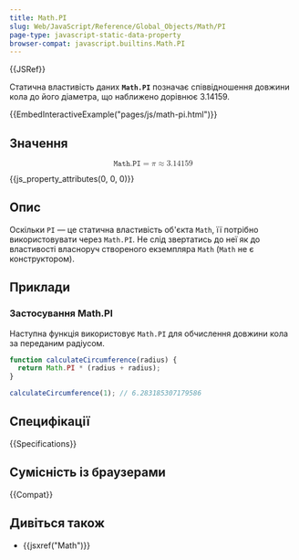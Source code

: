 ```yaml
---
title: Math.PI
slug: Web/JavaScript/Reference/Global_Objects/Math/PI
page-type: javascript-static-data-property
browser-compat: javascript.builtins.Math.PI
---
```


{{JSRef}}

Статична властивість даних **`Math.PI`** позначає співвідношення довжини кола до його діаметра, що наближено дорівнює 3.14159.

{{EmbedInteractiveExample("pages/js/math-pi.html")}}

## Значення

<math display="block"><semantics><mrow><mi>𝙼𝚊𝚝𝚑.𝙿𝙸</mi><mo>=</mo><mi>π</mi><mo>≈</mo><mn>3.14159</mn></mrow><annotation encoding="TeX">\mathtt{\mi{Math.PI}} = \pi \approx 3.14159</annotation></semantics></math>

{{js_property_attributes(0, 0, 0)}}

## Опис

Оскільки `PI` — це статична властивість об'єкта `Math`, її потрібно використовувати через `Math.PI`. Не слід звертатись до неї як до властивості власноруч створеного екземпляра `Math` (`Math` не є конструктором).

## Приклади

### Застосування Math.PI

Наступна функція використовує `Math.PI` для обчислення довжини кола за переданим радіусом.

```js
function calculateCircumference(radius) {
  return Math.PI * (radius + radius);
}

calculateCircumference(1); // 6.283185307179586
```

## Специфікації

{{Specifications}}

## Сумісність із браузерами

{{Compat}}

## Дивіться також

- {{jsxref("Math")}}
